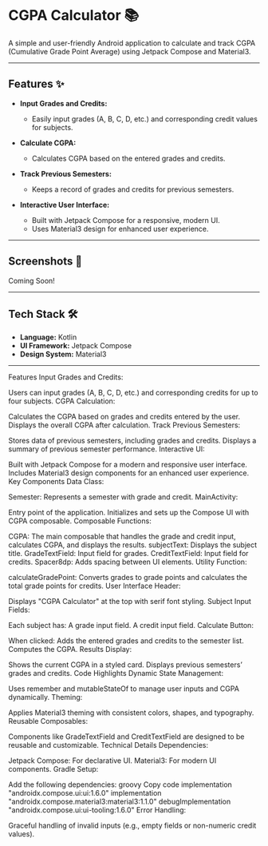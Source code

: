 # CGPA Calculator 📚

A simple and user-friendly Android application to calculate and track CGPA (Cumulative Grade Point Average) using Jetpack Compose and Material3.

---

## Features ✨

- **Input Grades and Credits:**
  - Easily input grades (A, B, C, D, etc.) and corresponding credit values for subjects.
  
- **Calculate CGPA:**
  - Calculates CGPA based on the entered grades and credits.
  
- **Track Previous Semesters:**
  - Keeps a record of grades and credits for previous semesters.
  
- **Interactive User Interface:**
  - Built with Jetpack Compose for a responsive, modern UI.
  - Uses Material3 design for enhanced user experience.

---

## Screenshots 📸

Coming Soon!

---

## Tech Stack 🛠️

- **Language:** Kotlin
- **UI Framework:** Jetpack Compose
- **Design System:** Material3

---

Features
Input Grades and Credits:

Users can input grades (A, B, C, D, etc.) and corresponding credits for up to four subjects.
CGPA Calculation:

Calculates the CGPA based on grades and credits entered by the user.
Displays the overall CGPA after calculation.
Track Previous Semesters:

Stores data of previous semesters, including grades and credits.
Displays a summary of previous semester performance.
Interactive UI:

Built with Jetpack Compose for a modern and responsive user interface.
Includes Material3 design components for an enhanced user experience.
Key Components
Data Class:

Semester: Represents a semester with grade and credit.
MainActivity:

Entry point of the application.
Initializes and sets up the Compose UI with CGPA composable.
Composable Functions:

CGPA: The main composable that handles the grade and credit input, calculates CGPA, and displays the results.
subjectText: Displays the subject title.
GradeTextField: Input field for grades.
CreditTextField: Input field for credits.
Spacer8dp: Adds spacing between UI elements.
Utility Function:

calculateGradePoint: Converts grades to grade points and calculates the total grade points for credits.
User Interface
Header:

Displays "CGPA Calculator" at the top with serif font styling.
Subject Input Fields:

Each subject has:
A grade input field.
A credit input field.
Calculate Button:

When clicked:
Adds the entered grades and credits to the semester list.
Computes the CGPA.
Results Display:

Shows the current CGPA in a styled card.
Displays previous semesters’ grades and credits.
Code Highlights
Dynamic State Management:

Uses remember and mutableStateOf to manage user inputs and CGPA dynamically.
Theming:

Applies Material3 theming with consistent colors, shapes, and typography.
Reusable Composables:

Components like GradeTextField and CreditTextField are designed to be reusable and customizable.
Technical Details
Dependencies:

Jetpack Compose: For declarative UI.
Material3: For modern UI components.
Gradle Setup:

Add the following dependencies:
groovy
Copy code
implementation "androidx.compose.ui:ui:1.6.0"
implementation "androidx.compose.material3:material3:1.1.0"
debugImplementation "androidx.compose.ui:ui-tooling:1.6.0"
Error Handling:

Graceful handling of invalid inputs (e.g., empty fields or non-numeric credit values).
